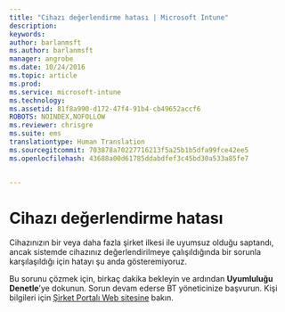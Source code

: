```yaml
---
title: "Cihazı değerlendirme hatası | Microsoft Intune"
description: 
keywords: 
author: barlanmsft
ms.author: barlanmsft
manager: angrobe
ms.date: 10/24/2016
ms.topic: article
ms.prod: 
ms.service: microsoft-intune
ms.technology: 
ms.assetid: 81f8a990-d172-47f4-91b4-cb49652accf6
ROBOTS: NOINDEX,NOFOLLOW
ms.reviewer: chrisgre
ms.suite: ems
translationtype: Human Translation
ms.sourcegitcommit: 703878a70227716213f5a25b1b5dfa99fce42ee5
ms.openlocfilehash: 43688a00d61785ddabdfef3c45bd30a533a85fe7


---
```



# <a name="error-evaluating-device"></a>Cihazı değerlendirme hatası
Cihazınızın bir veya daha fazla şirket ilkesi ile uyumsuz olduğu saptandı, ancak sistemde cihazınız değerlendirilmeye çalışıldığında bir sorunla karşılaşıldığı için hatayı şu anda gösteremiyoruz.  

Bu sorunu çözmek için, birkaç dakika bekleyin ve ardından **Uyumluluğu Denetle**’ye dokunun. Sorun devam ederse BT yöneticinize başvurun. Kişi bilgileri için [Şirket Portalı Web sitesine](http://portal.manage.microsoft.com) bakın.



<!--HONumber=Oct16_HO2-->



